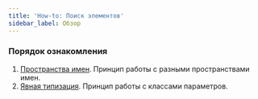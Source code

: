 ```yaml
---
title: 'How-to: Поиск элементов'
sidebar_label: Обзор
---
```


### Порядок ознакомления

1.  [Пространства имен](How-to_Namespaces.md). Принцип работы с разными пространствами имен.
2.  [Явная типизация](How-to_Explicit_typing.md). Принцип работы с классами параметров.
